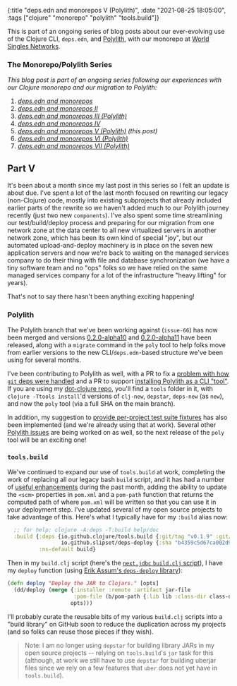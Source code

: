 {:title "deps.edn and monorepos V (Polylith)",
 :date "2021-08-25 18:05:00",
 :tags ["clojure" "monorepo" "polylith" "tools.build"]}

This is part of an ongoing series of blog posts about our ever-evolving use of the Clojure CLI,
`deps.edn`, and [Polylith](https://polylith.gitbook.io/), with our monorepo at
[World Singles Networks](https://worldsinglesnetworks.com).<!--more-->

### The Monorepo/Polylith Series

_This blog post is part of an ongoing series following our experiences with our Clojure monorepo and our migration to Polylith:_

1. _[deps.edn and monorepos](https://corfield.org/blog/2021/02/23/deps-edn-monorepo/)_
2. _[deps.edn and monorepos II](https://corfield.org/blog/2021/04/21/deps-edn-monorepo-2/)_
3. _[deps.edn and monorepos III (Polylith)](https://corfield.org/blog/2021/06/06/deps-edn-monorepo-3/)_
4. _[deps.edn and monorepos IV](https://corfield.org/blog/2021/07/21/deps-edn-monorepo-4/)_
5. _[deps.edn and monorepos V (Polylith)](https://corfield.org/blog/2021/08/25/deps-edn-monorepo-5/) (this post)_
6. _[deps.edn and monorepos VI (Polylith)](https://corfield.org/blog/2021/10/01/deps-edn-monorepo-6/)_
7. _[deps.edn and monorepos VII (Polylith)](https://corfield.org/blog/2021/10/13/deps-edn-monorepo-7/)_

## Part V

It's been about a month since my last post in this series so I felt an update is about due.
I've spent a lot of the last month focused on rewriting our legacy (non-Clojure) code, mostly
into existing subprojects that already included earlier parts of the rewrite so we haven't
added much to our Polylith journey recently (just two new `components`).
I've also spent some time streamlining our
test/build/deploy process and preparing for our migration from one network zone at the data
center to all new virtualized servers in another network zone, which has been its own kind of
special "joy", but our automated upload-and-deploy machinery is in place on the seven new application
servers and now we're back to waiting on the managed services company to do their thing with
file and database synchronization (we have a tiny software team and no "ops" folks so we have
relied on the same managed services company for a lot of the infrastructure "heavy lifting" for years).

That's not to say there hasn't been anything exciting happening!

### Polylith

The Polylith branch that we've been working against (`issue-66`) has now been merged and versions
[0.2.0-alpha10](https://github.com/polyfy/polylith/releases/tag/v0.2.0-alpha10) and
[0.2.0-alpha11](https://github.com/polyfy/polylith/releases/tag/v0.2.0-alpha11) have been released,
along with a `migrate` command in the `poly` tool to help folks move from earlier versions to the
new CLI/`deps.edn`-based structure we've been using for several months.

I've been contributing
to Polylith as well, with a PR to fix a [problem with how `git` deps were handled](https://github.com/polyfy/polylith/issues/108)
and a PR to support [installing Polylith as a CLI "tool"](https://github.com/polyfy/polylith/issues/114).
If you are using my [dot-clojure repo](https://github.com/seancorfield/dot-clojure), you'll find
a `tools` folder in it, with `clojure -Ttools install`'d versions of `clj-new`, `depstar`, `deps-new` (as `new`),
and now the `poly` tool (via a full SHA on the main branch).

In addition, my suggestion to [provide per-project test suite fixtures](https://github.com/polyfy/polylith/issues/110)
has also been implemented (and we're already using that at work). Several other [Polylith issues](https://github.com/polyfy/polylith/issues)
are being worked on as well, so the next release of the `poly` tool will be an exciting one!

### `tools.build`

We've continued to expand our use of `tools.build` at work, completing the work of replacing
all our legacy bash `build` script, and it has had a number of
[useful enhancements](https://github.com/polyfy/polylith/issues)
during the past month, adding the ability to update the `<scm>` properties in `pom.xml` and
a `pom-path` function that returns the computed path of where `pom.xml` will be written so
that you can use it in your deployment step. I've updated several of my open source projects
to take advantage of this. Here's what I typically have for my `:build` alias now:

```clojure
  ;; for help: clojure -A:deps -T:build help/doc
  :build {:deps {io.github.clojure/tools.build {:git/tag "v0.1.9" :git/sha "6736c83"}
                 io.github.slipset/deps-deploy {:sha "b4359c5d67ca002d9ed0c4b41b710d7e5a82e3bf"}}
          :ns-default build}
```

Then in my `build.clj` script (here's the [`next.jdbc` `build.clj` script](https://github.com/seancorfield/next-jdbc/blob/develop/build.clj)),
I have my `deploy` function (using [Erik Assum's `deps-deploy` library](https://github.com/slipset/deps-deploy)):

```clojure
(defn deploy "Deploy the JAR to Clojars." [opts]
  (dd/deploy (merge {:installer :remote :artifact jar-file
                     :pom-file (b/pom-path {:lib lib :class-dir class-dir})}
                    opts)))
```

I'll probably curate the reusable bits of my various `build.clj` scripts into a "build library"
on GitHub soon to reduce the duplication across my projects (and so folks can reuse those pieces
if they wish).

> Note: I am no longer using `depstar` for building library JARs in my open source projects -- relying on `tools.build`'s `jar` task for this (although, at work we still have to use `depstar` for building uberjar files since we rely on a few features that `uber` does not yet have in `tools.build`).
